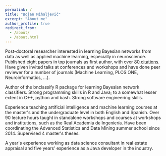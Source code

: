 ```yaml
---
permalink: /
title: "Bojan Mihaljević"
excerpt: "About me"
author_profile: true
redirect_from: 
  - /about/
  - /about.html
---
```


Post-doctoral researcher interested in learning Bayesian networks from data as well as applied machine learning, especially in neuroscience. Published eight papers in top journals as first author, with over [80 citations](https://scholar.google.es/citations?user=o1ZNZlMAAAAJ&hl=es). Have given invited talks at conferences and workshops and have done peer reviewer for a number of journals (Machine Learning, PLOS ONE, Neuroinformatics, ...).

Author of the bnclassify R package for learning Bayesian network classifiers. Strong programming skills in R and Java; to a somewhat lesser extent in C++, python and bash. Strong software engineering skills.

Experience teaching artificial intelligence and machine learning courses at the master's and the undergraduate level in both English and Spanish. Over 90 lecture hours taught in standalone workshops and courses at workshops and institutions, such as the Real Academia de Ingenierı́a. Have been coordinating the Advanced Statistics and Data Mining summer school since 2014. Supervised 4 master's theses. 

A year's experience working as data science consultant in real estate appraisal and five years' experience as a Java developer in the industry.

